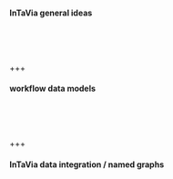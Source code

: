#### InTaVia general ideas

<div style="margin-bottom: 80px" data-animate data-src="images/intavia-general-idea.drawio.svg">
<!--
{ "setup": [
{ "element": "#cell-7, #cell-5, #cell-3, #cell-6", "modifier": "attr", "parameters": [ {"class": "fragment", "data-fragment-index": "0"} ]},
{ "element": "#cell-49, #cell-50, #cell-51, #cell-52, #cell-12, #cell-13, #cell-14, #cell-15", "modifier": "attr", "parameters": [ {"class": "fragment", "data-fragment-index": "1"} ]},
{ "element": "#cell-16", "modifier": "attr", "parameters": [ {"class": "fragment", "data-fragment-index": "2"} ]},
{ "element": "#cell-17, #cell-56, #cell-57, #cell-58, #cell-59, #cell-10", "modifier": "attr", "parameters": [ {"class": "fragment", "data-fragment-index": "3"} ]},
{ "element": "#cell-42", "modifier": "attr", "parameters": [ {"class": "fragment", "data-fragment-index": "4"} ]},
{ "element": "#cell-37, #cell-41", "modifier": "attr", "parameters": [ {"class": "fragment", "data-fragment-index": "5"}]},
{ "element": "#cell-53, #cell-54, #cell-55, #cell-18, #cell-21, #cell-22", "modifier": "attr", "parameters": [ {"class": "fragment", "data-fragment-index": "6"}]},
{ "element": "#cell-30, #cell-31, #cell-32, #cell-33, #cell-35, #cell-36, #cell-26, #cell-27, #cell-28", "modifier": "attr", "parameters": [ {"class": "fragment", "data-fragment-index": "7"}]}
]
}
-->
</div>

+++

#### workflow data models<!-- .element: style="position: absolute; left: -20%; top: 30%; color: grey; transform: rotate(-90deg);" -->

<span class="fragment"></span>
<span class="fragment"></span>
<span class="fragment"></span>
<span class="fragment"></span>

<div style="margin-bottom: 80px" data-animate data-src="images/intavia_workflow_data_models.drawio.svg">
<!--
{ "setup": [
{ "element": "#cell-2, #cell-5, #cell-3", "modifier": "attr", "parameters": [ {"class": "fragment", "data-fragment-index": "0"} ] },
{ "element": "#cell-17, #cell-26, #cell-25, #cell-18, #cell-19, #cell-24, #cell-7, #cell-27, #cell-9, #cell-10, #cell-11, #cell-22, #cell-23", "modifier": "attr", "parameters": [ {"class": "fragment", "data-fragment-index": "1"} ] },
{ "element": "#cell-13, #cell-12, #cell-15, #cell-14, #cell-20, #cell-21, #cell-45", "modifier": "attr", "parameters": [ {"class": "fragment", "data-fragment-index": "2"} ] },
{ "element": "#cell-30, #cell-41, #cell-42, #cell-28, #cell-29, #cell-31, #cell-34, #cell-32, #cell-33, #cell-38, #cell-36, #cell-39, #cell-40", "modifier": "attr", "parameters": [ {"class": "fragment", "data-fragment-index": "3"} ] }
]}
-->
</div>

+++

#### InTaVia data integration / named graphs

<div style="max-width:800;" data-animate data-src="images/intavia-basic-idea-named-graphs.drawio.svg">
<!--
{ "setup": [
{ "element": "#cell-2, #cell-3, #cell-4", "modifier": "attr", "parameters": [ {"class": "fragment", "data-fragment-index": "0"} ]},
{ "element": "#cell-5, #cell-6, #cell-7", "modifier": "attr", "parameters": [ {"class": "fragment", "data-fragment-index": "1"} ]},
{ "element": "#cell-8, #cell-9, #cell-10, #cell-11", "modifier": "attr", "parameters": [ {"class": "fragment", "data-fragment-index": "2"} ]},
{ "element": "#cell-12, #cell-13, #cell-14, #cell-15, #cell-16, #cell-17, #cell-18", "modifier": "attr", "parameters": [ {"class": "fragment", "data-fragment-index": "3"} ]},
{ "element": "#cell-19, #cell-20, #cell-22, #cell-23", "modifier": "attr", "parameters": [ {"class": "fragment", "data-fragment-index": "4"}]},
{ "element": "#cell-24, #cell-26, #cell-27", "modifier": "attr", "parameters": [ {"class": "fragment", "data-fragment-index": "5"}]}
]
}
-->
</div>

